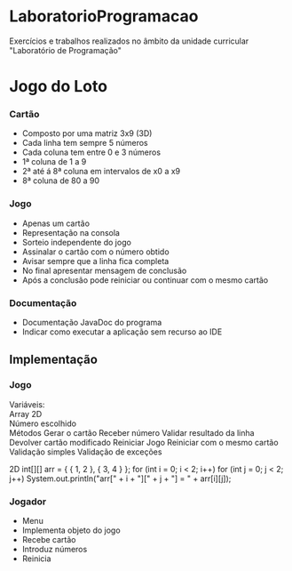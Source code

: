 # LaboratorioProgramacao
Exercícios e trabalhos realizados no âmbito da unidade curricular "Laboratório de Programação"

# Jogo do Loto

### Cartão
* Composto por uma matriz 3x9 (3D)
* Cada linha tem sempre 5 números
* Cada coluna tem entre 0 e 3 números
* 1ª coluna de 1 a 9
* 2ª até á 8ª coluna em intervalos de x0 a x9
* 8ª coluna de 80 a 90

### Jogo
* Apenas um cartão
* Representação na consola
* Sorteio independente do jogo
* Assinalar o cartão com o número obtido
* Avisar sempre que a linha fica completa
* No final apresentar mensagem de conclusão
* Após a conclusão pode reiniciar ou continuar com o mesmo cartão

### Documentação
* Documentação JavaDoc do programa
* Indicar como executar a aplicação sem recurso ao IDE

## Implementação

### Jogo
Variáveis:                                                                                                                   
    Array 2D                                                 
    Número escolhido
\
Métodos
    Gerar o cartão
    Receber número
    Validar resultado da linha
    Devolver cartão modificado
    Reiniciar Jogo
    Reiniciar com o mesmo cartão
    Validação simples
    Validação de exceções

2D
    int[][] arr = { { 1, 2 }, { 3, 4 } };
    for (int i = 0; i < 2; i++)
        for (int j = 0; j < 2; j++)
            System.out.println("arr[" + i + "][" + j + "] = " + arr[i][j]);

### Jogador
* Menu
* Implementa objeto do jogo
* Recebe cartão
* Introduz números
* Reinicia